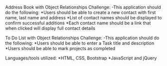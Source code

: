 Address Book with Object Relationships Challenge: 
    -This application should do the following:
        *Users should be able to create a new contact with first name, last name and address
        *List of contact names should be displayed to confirm successful additions
        *Each contact name should be a link that when clicked will display full contact details

To Do List with Object Relationships Challenge: 
    -This application should do the following:
        *Users should be able to enter a Task title and description
        *Users should be able to mark projects as completed

Languages/tools utilized:
    *HTML, CSS, Bootstrap
    *JavaScript and jQuery
